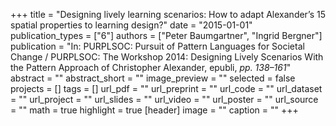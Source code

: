 +++
title = "Designing lively learning scenarios: How to adapt Alexander’s 15 spatial properties to learning design?"
date = "2015-01-01"
publication_types = ["6"]
authors = ["Peter Baumgartner", "Ingrid Bergner"]
publication = "In: PURPLSOC: Pursuit of Pattern Languages for Societal Change / PURPLSOC: The Workshop 2014: Designing Lively Scenarios With the Pattern Approach of Christopher Alexander, epubli, _pp. 138–161_"
abstract = ""
abstract_short = ""
image_preview = ""
selected = false
projects = []
tags = []
url_pdf = ""
url_preprint = ""
url_code = ""
url_dataset = ""
url_project = ""
url_slides = ""
url_video = ""
url_poster = ""
url_source = ""
math = true
highlight = true
[header]
image = ""
caption = ""
+++

